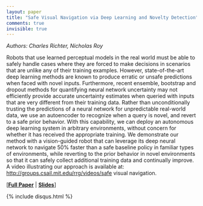 ```yaml
---
layout: paper
title: "Safe Visual Navigation via Deep Learning and Novelty Detection"
comments: true
invisible: true
---
```


<p class="text-left"><i>Authors: Charles Richter, Nicholas Roy</i></p>

Robots that use learned perceptual models in the real world must be able to safely handle cases where they are forced to make decisions in scenarios that are unlike any of their training examples. However, state-of-the-art deep learning methods are known to produce erratic or unsafe predictions when faced with novel inputs. Furthermore, recent ensemble, bootstrap and dropout methods for quantifying neural network uncertainty may not efficiently provide accurate uncertainty estimates when queried with inputs that are very different from their training data. Rather than unconditionally trusting the predictions of a neural network for unpredictable real-world data, we use an autoencoder to recognize when a query is novel, and revert to a safe prior behavior. With this capability, we can deploy an autonomous deep learning system in arbitrary environments, without concern for whether it has received the appropriate training. We demonstrate our method with a vision-guided robot that can leverage its deep neural network to navigate 50% faster than a safe baseline policy in familiar types of environments, while reverting to the prior behavior in novel environments so that it can safely collect additional training data and continually improve. A video illustrating our approach is available at: http://groups.csail.mit.edu/rrg/videos/safe visual navigation.

[<b><a href="/static/papers/63.pdf">Full Paper</a></b> | <b><a href="/static/slides/63.mp4">Slides</a></b>]

{% include disqus.html %}